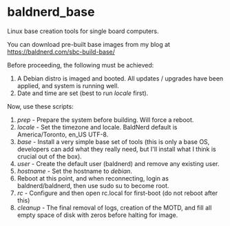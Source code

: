 # baldnerd_base
Linux base creation tools for single board computers.

You can download pre-built base images from my blog at https://baldnerd.com/sbc-build-base/

Before proceeding, the following must be achieved:

1) A Debian distro is imaged and booted. All updates / upgrades have been applied, and system is running well.
2) Date and time are set (best to run *locale* first).

Now, use these scripts:

1) *prep* - Prepare the system before building. Will force a reboot.
2) *locale* - Set the timezone and locale. BaldNerd default is America/Toronto, en_US UTF-8.
3) *base* - Install a very simple base set of tools (this is only a base OS, developers can add what they really need, but I'll install what I think is crucial out of the box).
4) *user* - Create the default user (baldnerd) and remove any existing user.
5) *hostname* - Set the hostname to *debian*.
6) Reboot at this point, and when reconnecting, login as baldnerd/baldnerd, then use sudo su to become root.
7) *rc* - Configure and then open rc.local for first-boot (do not reboot after this)
8) *cleanup* - The final removal of logs, creation of the MOTD, and fill all empty space of disk with zeros before halting for image.
